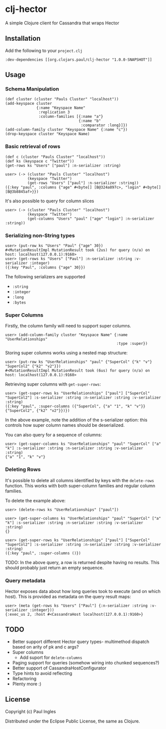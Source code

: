 # clj-hector

A simple Clojure client for Cassandra that wraps Hector

## Installation

Add the following to your `project.clj`

    :dev-dependencies [[org.clojars.paul/clj-hector "1.0.0-SNAPSHOT"]]

## Usage

### Schema Manipulation

    (def cluster (cluster "Pauls Cluster" "localhost"))
    (add-keyspace cluster
                  {:name "Keyspace Name"
                   :replication 3
                   :column-families [{:name "a"}
                                     {:name "b"
                                      :comparator :long}]})
    (add-column-family cluster "Keyspace Name" {:name "c"})
    (drop-keyspace cluster "Keyspace Name)

### Basic retrieval of rows

    (def c (cluster "Pauls Cluster" "localhost"))
    (def ks (keyspace c "Twitter"))
    (get-rows ks "Users" ["paul"] :n-serializer :string)

    user> (-> (cluster "Pauls Cluster" "localhost")
              (keyspace "Twitter")
              (get-rows "Users" ["paul"] :n-serializer :string))
    ({:key "paul", :columns {"age" #<byte[] [B@324a897c>, "login" #<byte[] [B@3b8845af>}})

It's also possible to query for column slices

    user> (-> (cluster "Pauls Cluster" "localhost")
              (keyspace "Twitter")
              (get-columns "Users" "paul" ["age" "login"] :n-serializer :string))

### Serializing non-String types

    user> (put-row ks "Users" "Paul" {"age" 30})
    #<MutationResultImpl MutationResult took (2us) for query (n/a) on host: localhost(127.0.0.1):9160>
    user> (get-rows ks "Users" ["Paul"] :n-serializer :string :v-serializer :integer)
    ({:key "Paul", :columns {"age" 30}})

The following serializers are supported

* `:string`
* `:integer`
* `:long`
* `:bytes`

### Super Columns

Firstly, the column family will need to support super columns.

    user> (add-column-family cluster "Keyspace Name" {:name "UserRelationships"
                                                      :type :super})

Storing super columns works using a nested map structure:

    user> (put-row ks "UserRelationships" "paul" {"SuperCol" {"k" "v"} "SuperCol2" {"k2" "v2"}})
    #<MutationResultImpl MutationResult took (6us) for query (n/a) on host: localhost(127.0.0.1):9160>

Retrieving super columns with `get-super-rows`:

    user> (get-super-rows ks "UserRelationships" ["paul"] ["SuperCol" "SuperCol2"] :s-serializer :string :n-serializer :string :v-serializer :string)
    ({:key "paul", :super-columns ({"SuperCol", {"a" "1", "k" "v"}} {"SuperCol2", {"k2" "v2"}})})

In the above example, note the addition of the s-serializer option:
this controls how super column names should be deserialized.

You can also query for a sequence of columns:

    user> (get-super-columns ks "UserRelationships" "paul" "SuperCol" ["a" "k"] :s-serializer :string :n-serializer :string :v-serializer :string)
    {"a" "1", "k" "v"}

### Deleting Rows

It's possible to delete all columns identified by keys with the
`delete-rows` function. This works with both super-column families and
regular column families.

To delete the example above:

    user> (delete-rows ks "UserRelationships" ["paul"])

    user> (get-super-columns ks "UserRelationships" "paul" "SuperCol" ["a" "k"] :s-serializer :string :n-serializer :string :v-serializer :string)
    {}

    user> (get-super-rows ks "UserRelationships" ["paul"] ["SuperCol" "SuperCol2"] :s-serializer :string :n-serializer :string :v-serializer :string)
    ({:key "paul", :super-columns ()})

TODO: In the above query, a row is returned despite having no results. This
should probably just return an empty sequence.

### Query metadata

Hector exposes data about how long queries took to execute (and on which host). This is provided as metadata on the query result maps:

    user> (meta (get-rows ks "Users" ["Paul"] {:n-serializer :string :v-serializer :integer}))
    {:exec_us 2, :host #<CassandraHost localhost(127.0.0.1):9160>}

## TODO

* Better support different Hector query types- multimethod dispatch
  based on arity of pk and c args?
* Super columns
  * Add suport for `delete-columns`
* Paging support for queries (somehow wiring into chunked sequences?)
* Better support of CassandraHostConfigurator
* Type hints to avoid reflecting
* Refactoring
* Plenty more :)

## License

Copyright (c) Paul Ingles

Distributed under the Eclipse Public License, the same as Clojure.
